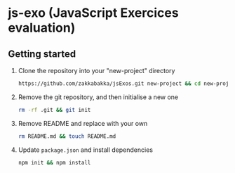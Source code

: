 # js-exo (JavaScript Exercices evaluation)



## Getting started

1. Clone the repository into your "new-project" directory

   ```bash
   https://github.com/zakkabakka/jsExos.git new-project && cd new-project
   ```

2. Remove the git repository, and then initialise a new one

   ```bash
   rm -rf .git && git init
   ```

3. Remove README and replace with your own

   ```bash
   rm README.md && touch README.md
   ```

4. Update `package.json` and install dependencies

   ```bash
   npm init && npm install
   ```
